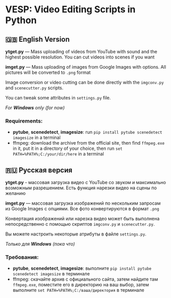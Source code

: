 # VESP: Video Editing Scripts in Python

## :uk: English Version

**ytget.py** — Mass uploading of videos from YouTube with sound and the highest possible resolution. You can cut videos into scenes if you want

**imget.py** — Mass uploading of images from Google Images with options. All pictures will be converted to `.png` format

Image conversion or video cutting can be done directly with the `imgconv.py` and `scenecutter.py` scripts.

You can tweak some attributes in `settings.py` file.

_For **Windows** only (for now)_

### Requirements:
- **pytube**, **scenedetect**, **imagesize**: run `pip install pytube scenedetect imagesize` in a terminal
- ffmpeg: download the archive from the official site, then find `ffmpeg.exe` in it, put it in a directory of your choice, then run `set PATH=%PATH%;C:/your/dir/here` in a terminal


## :ru: Русская версия

**ytget.py** - массовая загрузка видео с YouTube со звуком и максимально возможным разрешением. Есть функция нарезки видео на сцены по желанию

**imget.py** — массовая загрузка изображений по нескольким запросам из Google Images с опциями. Все фото конвертируются в формат `.png`

Конвертация изображений или нарезка видео может быть выполнена непосредственно с помощью скриптов `imgconv.py` и `scenecutter.py`.

Вы можете настроить некоторые атрибуты в файле `settings.py`.

_Только для **Windows** (пока что)_

### Требования:
- **pytube**, **scenedetect**, **imagesize**: выполните `pip install pytube scenedetect imagesize` в терминале
- ffmpeg: скачайте архив с официального сайта, затем найдите там `ffmpeg.exe`, поместите его в директорию на ваш выбор, затем выполните `set PATH=%PATH%;C:/ваша/директория` в терминале


